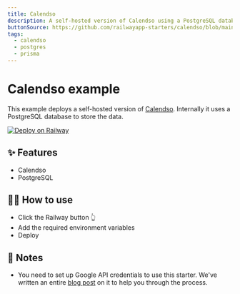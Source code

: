 ```yaml
---
title: Calendso
description: A self-hosted version of Calendso using a PostgreSQL database
buttonSource: https://github.com/railwayapp-starters/calendso/blob/main/README.md
tags:
  - calendso
  - postgres
  - prisma
---
```


# Calendso example

This example deploys a self-hosted version of [Calendso](https://calendso.com/). Internally it uses a PostgreSQL database to store the data.

[![Deploy on Railway](https://railway.app/button.svg)](https://railway.app/new/template?template=https%3A%2F%2Fgithub.com%2Frailwayapp%2Fexamples%2Ftree%2Fmaster%2Fexamples%2Fcalendso&plugins=postgresql&envs=GOOGLE_API_CREDENTIALS%2CNEXTAUTH_URL&NEXTAUTH_URLDefault=http%3A%2F%2Flocalhost%3A3000%2F)

## ✨ Features

- Calendso
- PostgreSQL

## 💁‍♀️ How to use

- Click the Railway button 👆
- Add the required environment variables
- Deploy

## 📝 Notes

- You need to set up Google API credentials to use this starter. We've written an entire [blog post](http://blog.railway.app/p/calendso) on it to help you through the process.
